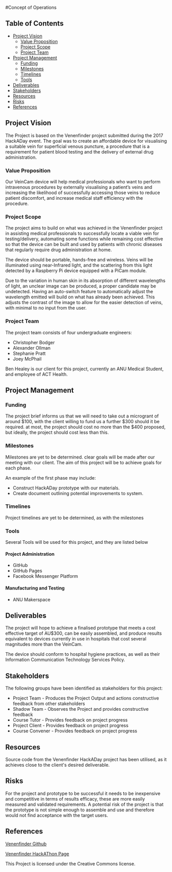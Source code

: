 #Concept of Operations

## Table of Contents
* [Project Vision](#project-vision)
  * [Value Proposition](#value-proposition)
  * [Project Scope](#project-scope)
  * [Project Team](#project-team)
* [Project Management](#project-management)
  * [Funding](#funding)
  * [Milestones](#milestones)
  * [Timelines](#timelines)
  * [Tools](#tools)
* [Deliverables](#deliverables)
* [Stakeholders](#stakeholders)
* [Resources](#resources)
* [Risks](#risks)
* [References](#references)

## Project Vision
The Project is based on the Venenfinder project submitted during the 2017 HackADay event. The goal was to create an affordable device for visualising a suitable vein for superficial venous puncture, a procedure that is a requirement for patient blood testing and the delivery of external drug administration.

### Value Proposition
Our VeinCam device will help medical professionals who want to perform intravenous procedures by externally visualising a patient’s veins and increasing the likelihood of successfully accessing those veins to reduce patient discomfort, and increase medical staff efficiency with the procedure.

### Project Scope
The project aims to build on what was achieved in the Venenfinder project in assisting medical professionals to successfully locate a viable vein for testing/delivery, automating some functions while remaining cost effective so that the device can be built and used by patients with chronic diseases that regularly require drug administration at home.

The device should be portable, hands-free and wireless. Veins will be illuminated using near-Infrared light, and the scattering from this light detected by a Raspberry Pi device equipped with a PiCam module.

Due to the variation in human skin in its absorption of different wavelengths of light, an unclear image can be produced, a proper candidate may be undetected. Having an auto-switch feature to automatically adjust the wavelength emitted will build on what has already been achieved. This adjusts the contrast of the image to allow for the easier detection of veins, with minimal to no input from the user.

### Project Team
The project team consists of four undergraduate engineers:
 * Christopher Bodger
 * Alexander Ollman
 * Stephanie Pratt
 * Joey McPhail

Ben Healey is our client for this project, currently an ANU Medical Student, and employee of ACT Health.

## Project Management
### Funding
The project brief informs us that we will need to take out a microgrant of around $100, with the client willing to fund us a further $300 should it be required. at most, the project should cost no more than the $400 proposed, but ideally, the project should cost less than this.

### Milestones
Milestones are yet to be determined. clear goals will be made after our meeting with our client.
The aim of this project will be to achieve goals for each phase.

An example of the first phase may include:
- Construct HackADay prototype with our materials.
- Create document outlining potential improvements to system.

### Timelines
Project timelines are yet to be determined, as with the milestones

### Tools
Several Tools will be used for this project, and they are listed below

#### Project Administration
* GitHub
* GitHub Pages
* Facebook Messenger Platform

#### Manufacturing and Testing
* ANU Makerspace

## Deliverables
The project will hope to achieve a finalised prototype that meets a cost effective target of AU$300, can be easily assembled, and produce results equivalent to devices currently in use in hospitals that cost several magnitudes more than the VeinCam.

The device should conform to hospital hygiene practices, as well as their Information Communication Technology Services Policy.


## Stakeholders
The following groups have been identified as stakeholders for this project:
* Project Team - Produces the Project Output and actions constructive feedback from other stakeholders
* Shadow Team - Observes the Project and provides constructive feedback
* Course Tutor - Provides feedback on project progress
* Project Client - Provides feedback on project progress
* Course Convener - Provides feedback on project progress

## Resources
Source code from the Venenfinder HackADay project has been utilised, as it achieves close to the client's desired deliverable.

## Risks
For the project and prototype to be successful it needs to be inexpensive and competitive in terms of results efficacy, these are more easily measured and validated requirements. A potential risk of the project is that the prototype is not simple enough to assemble and use and therefore would not find acceptance with the target users.

## References
[Venenfinder Github](https://github.com/Myrijam/Venenfinder)

[Venenfinder HackAThon Page](https://hackaday.io/project/26158-assistance-system-for-vein-detection)



This Project is licensed under the Creative Commons license.
